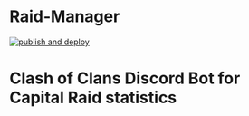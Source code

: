 # Raid-Manager

[![publish and deploy](https://github.com/EinEisbxr/Raid-Manager/actions/workflows/action.yml/badge.svg)](https://github.com/EinEisbxr/Raid-Manager/actions/workflows/action.yml)

# Clash of Clans Discord Bot for Capital Raid statistics
